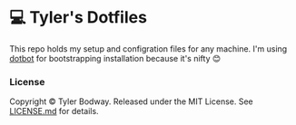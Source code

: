 # 💻 Tyler's Dotfiles

This repo holds my setup and configration files for any machine. I'm using
[dotbot][] for bootstrapping installation because it's nifty 😊

### License

Copyright © Tyler Bodway. Released under the MIT License. See [LICENSE.md][license] for details.

[dotbot]: https://github.com/anishathalye/dotbot
[license]: LICENSE.md
